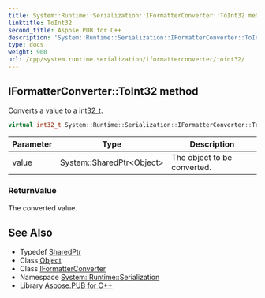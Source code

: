 ```yaml
---
title: System::Runtime::Serialization::IFormatterConverter::ToInt32 method
linktitle: ToInt32
second_title: Aspose.PUB for C++
description: 'System::Runtime::Serialization::IFormatterConverter::ToInt32 method. Converts a value to a int32_t in C++.'
type: docs
weight: 900
url: /cpp/system.runtime.serialization/iformatterconverter/toint32/
---
```

## IFormatterConverter::ToInt32 method


Converts a value to a int32_t.

```cpp
virtual int32_t System::Runtime::Serialization::IFormatterConverter::ToInt32(System::SharedPtr<Object> value)=0
```


| Parameter | Type | Description |
| --- | --- | --- |
| value | System::SharedPtr\<Object\> | The object to be converted. |

### ReturnValue

The converted value.

## See Also

* Typedef [SharedPtr](../../../system/sharedptr/)
* Class [Object](../../../system/object/)
* Class [IFormatterConverter](../)
* Namespace [System::Runtime::Serialization](../../)
* Library [Aspose.PUB for C++](../../../)
